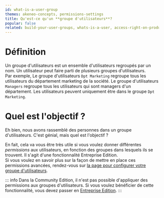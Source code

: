 ```yaml
---
id: what-is-a-user-group
themes: akeneo-concepts, permissions-settings
title: Qu'est-ce qu'un **groupe d'utilisateurs**?
popular: false
related: build-your-user-groups, whats-is-a-user, access-right-on-products, access-rights-on-imports-exports, access-rights-on-assets
---
```


# Définition

Un groupe d'utilisateurs est un ensemble d'utilisateurs regroupés par un nom. Un utilisateur peut faire parti de plusieurs groupes d'utilisateurs.  
Par exemple, Le groupe d'utilisateurs `Dpt Marketing` regroupe tous les utilisateurs du département marketing de la société. Le groupe d'utilisateurs `Managers` regroupe tous les utilisateurs qui sont managers d'un département. Les utilisateurs peuvent uniquement être dans le groupe `Dpt Marketing`.

# Quel est l'objectif ?
Eh bien, nous avons rassemblé des personnes dans un groupe d'utilisateurs. C'est génial, mais quel est l'objectif ?

En fait, cela va vous être très utile si vous voulez donner différentes *permissions* aux utilisateurs, en fonction des groupes dans lesquels ils se trouvent. Il s'agit d'une fonctionnalité Entreprise Edition.  
Si vous voulez en savoir plus sur la façon de mettre en place ces permissions avancées, rendez-vous sur [la page pour configurer votre groupe d'utilisateurs](/articles/build-your-user-groups.html).

::: info
Dans la Community Edition, il n'est pas possible d'appliquer des permissions aux groupes d'utilisateurs. Si vous voulez bénéficier de cette fonctionnalité, vous devez passer en [Entreprise Edition](https://www.akeneo.com/enterprise-edition/?source=akeneo-help).
:::
